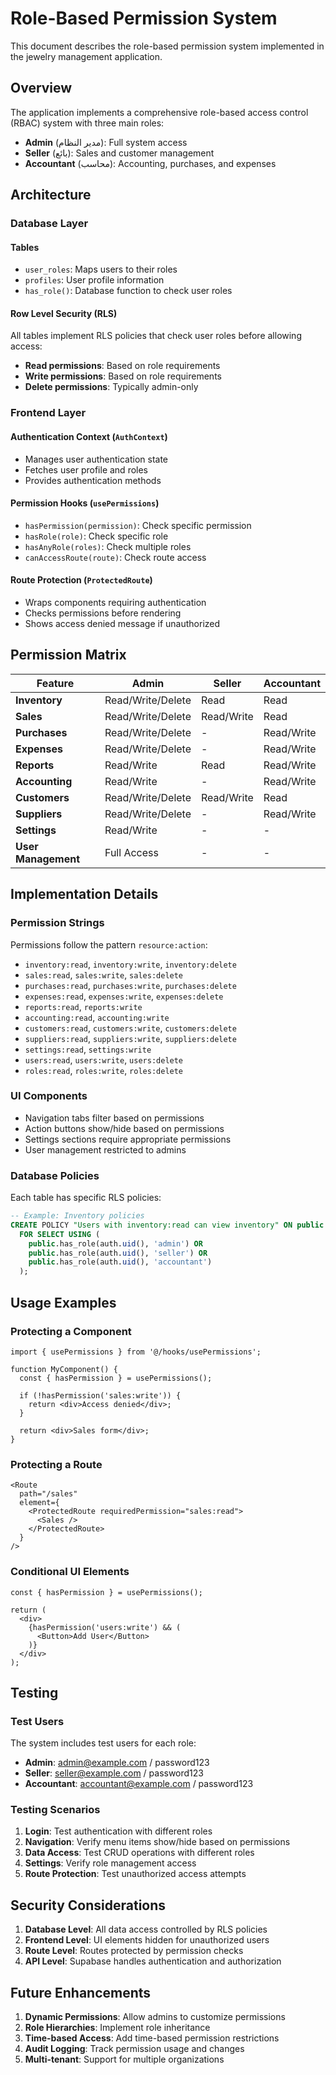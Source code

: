 # Role-Based Permission System

This document describes the role-based permission system implemented in the jewelry management application.

## Overview

The application implements a comprehensive role-based access control (RBAC) system with three main roles:

- **Admin** (مدير النظام): Full system access
- **Seller** (بائع): Sales and customer management
- **Accountant** (محاسب): Accounting, purchases, and expenses

## Architecture

### Database Layer

#### Tables
- `user_roles`: Maps users to their roles
- `profiles`: User profile information
- `has_role()`: Database function to check user roles

#### Row Level Security (RLS)
All tables implement RLS policies that check user roles before allowing access:
- **Read permissions**: Based on role requirements
- **Write permissions**: Based on role requirements  
- **Delete permissions**: Typically admin-only

### Frontend Layer

#### Authentication Context (`AuthContext`)
- Manages user authentication state
- Fetches user profile and roles
- Provides authentication methods

#### Permission Hooks (`usePermissions`)
- `hasPermission(permission)`: Check specific permission
- `hasRole(role)`: Check specific role
- `hasAnyRole(roles)`: Check multiple roles
- `canAccessRoute(route)`: Check route access

#### Route Protection (`ProtectedRoute`)
- Wraps components requiring authentication
- Checks permissions before rendering
- Shows access denied message if unauthorized

## Permission Matrix

| Feature | Admin | Seller | Accountant |
|---------|-------|--------|------------|
| **Inventory** | Read/Write/Delete | Read | Read |
| **Sales** | Read/Write/Delete | Read/Write | Read |
| **Purchases** | Read/Write/Delete | - | Read/Write |
| **Expenses** | Read/Write/Delete | - | Read/Write |
| **Reports** | Read/Write | Read | Read/Write |
| **Accounting** | Read/Write | - | Read/Write |
| **Customers** | Read/Write/Delete | Read/Write | Read |
| **Suppliers** | Read/Write/Delete | - | Read/Write |
| **Settings** | Read/Write | - | - |
| **User Management** | Full Access | - | - |

## Implementation Details

### Permission Strings
Permissions follow the pattern `resource:action`:
- `inventory:read`, `inventory:write`, `inventory:delete`
- `sales:read`, `sales:write`, `sales:delete`
- `purchases:read`, `purchases:write`, `purchases:delete`
- `expenses:read`, `expenses:write`, `expenses:delete`
- `reports:read`, `reports:write`
- `accounting:read`, `accounting:write`
- `customers:read`, `customers:write`, `customers:delete`
- `suppliers:read`, `suppliers:write`, `suppliers:delete`
- `settings:read`, `settings:write`
- `users:read`, `users:write`, `users:delete`
- `roles:read`, `roles:write`, `roles:delete`

### UI Components
- Navigation tabs filter based on permissions
- Action buttons show/hide based on permissions
- Settings sections require appropriate permissions
- User management restricted to admins

### Database Policies
Each table has specific RLS policies:
```sql
-- Example: Inventory policies
CREATE POLICY "Users with inventory:read can view inventory" ON public.inventory
  FOR SELECT USING (
    public.has_role(auth.uid(), 'admin') OR 
    public.has_role(auth.uid(), 'seller') OR 
    public.has_role(auth.uid(), 'accountant')
  );
```

## Usage Examples

### Protecting a Component
```tsx
import { usePermissions } from '@/hooks/usePermissions';

function MyComponent() {
  const { hasPermission } = usePermissions();
  
  if (!hasPermission('sales:write')) {
    return <div>Access denied</div>;
  }
  
  return <div>Sales form</div>;
}
```

### Protecting a Route
```tsx
<Route 
  path="/sales" 
  element={
    <ProtectedRoute requiredPermission="sales:read">
      <Sales />
    </ProtectedRoute>
  } 
/>
```

### Conditional UI Elements
```tsx
const { hasPermission } = usePermissions();

return (
  <div>
    {hasPermission('users:write') && (
      <Button>Add User</Button>
    )}
  </div>
);
```

## Testing

### Test Users
The system includes test users for each role:
- **Admin**: admin@example.com / password123
- **Seller**: seller@example.com / password123  
- **Accountant**: accountant@example.com / password123

### Testing Scenarios
1. **Login**: Test authentication with different roles
2. **Navigation**: Verify menu items show/hide based on permissions
3. **Data Access**: Test CRUD operations with different roles
4. **Settings**: Verify role management access
5. **Route Protection**: Test unauthorized access attempts

## Security Considerations

1. **Database Level**: All data access controlled by RLS policies
2. **Frontend Level**: UI elements hidden for unauthorized users
3. **Route Level**: Routes protected by permission checks
4. **API Level**: Supabase handles authentication and authorization

## Future Enhancements

1. **Dynamic Permissions**: Allow admins to customize permissions
2. **Role Hierarchies**: Implement role inheritance
3. **Time-based Access**: Add time-based permission restrictions
4. **Audit Logging**: Track permission usage and changes
5. **Multi-tenant**: Support for multiple organizations
